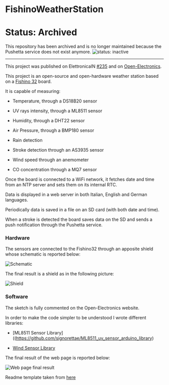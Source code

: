 # FishinoWeatherStation

# Status: Archived

This repository has been archived and is no longer maintained because the Pushetta service does not exist anymore.
![status: inactive](https://img.shields.io/badge/status-inactive-red.svg)

---

This project was published on ElettronicaIN [#235](https://futuranet.it/prodotto/n-235-maggio-2019/) and on [Open-Electronics](https://www.open-electronics.org/weather-station-with-a-lightning-detector-uv-sensor-temperature-humidity-pressure-and-more/).

This project is an open-source and open-hardware weather station based on a [Fishino 32](https://store.open-electronics.org/Board-Fishino-32bit) board.

It is capable of measuring:

- Temperature, through a DS18B20 sensor

- UV rays intensity, through a ML8511 sensor

- Humidity, through a DHT22 sensor

- Air Pressure, through a BMP180 sensor

- Rain detection

- Stroke detection through an AS3935 sensor

- Wind speed through an anemometer

- CO concentration through a MQ7 sensor

Once the board is connected to a WiFi network, it fetches date and time from an NTP server and sets them on its internal RTC.

Data is displayed in a web server in both Italian, English and German languages. 

Periodically data is saved in a file on an SD card (with both date and time).

When a stroke is detected the board saves data on the SD and sends a push notification through the Pushetta service.

### Hardware

The sensors are connected to the Fishino32 through an apposite shield whose schematic is reported below:

<img src="file:///C:/Users/Emanuele/Desktop/Repo/FishinoWeatherStation/Media/Schema.png" title="" alt="Schematic" data-align="center">



The final result is a shield as in the following picture:

<img src="file:///C:/Users/Emanuele/Desktop/Repo/FishinoWeatherStation/Media/Shield.png" title="" alt="Shield" data-align="center">

### Software

The sketch is fully commented on the Open-Electronics website.

In order to make the code simpler to be understood I wrote different libraries:

- [ML8511 Sensor Library]((https://github.com/signorettae/ML8511_uv_sensor_arduino_library)

- [Wind Sensor Library](https://github.com/signorettae/Wind_sensor_arduino_library)

The final result of the web page is reported below:

<img title="" src="file:///C:/Users/Emanuele/Desktop/Repo/FishinoWeatherStation/Media/Web.png" alt="Web page final result" data-align="center">

Readme template taken from [here](https://github.com/bremme/arduino-project/blob/master/README.md)
